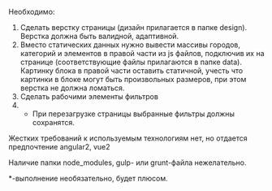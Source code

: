 Необходимо:
1. Сделать верстку страницы (дизайн прилагается в папке design). Верстка должна быть валидной, адаптивной.
2. Вместо статических данных нужно вывести массивы городов, категорий и элементов в правой части из js файлов, подключив их на странице (соответствующие файлы прилагаются в папке data). Картинку блока в правой части оставить статичной, учесть что картинки в блоке могут быть произвольных размеров, при этом верстка не должна ломаться.
3. Сделать рабочими элементы фильтров
4. * При перезагрузке страницы выбранные фильтры должны сохранятся.

Жестких требований к используемым технологиям нет, но отдается предпочтение angular2, vue2

Наличие папки node_modules, gulp- или grunt-файла нежелательно.

*-выполнение необязательно, будет плюсом.